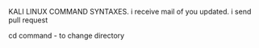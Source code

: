 KALI LINUX COMMAND SYNTAXES.
i receive mail of you updated.
i send pull request

cd command - to change directory
